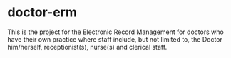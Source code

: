 # doctor-erm
This is the project for the Electronic Record Management for doctors who have their own practice where staff include, but not limited to, the Doctor him/herself, receptionist(s), nurse(s) and clerical staff.
